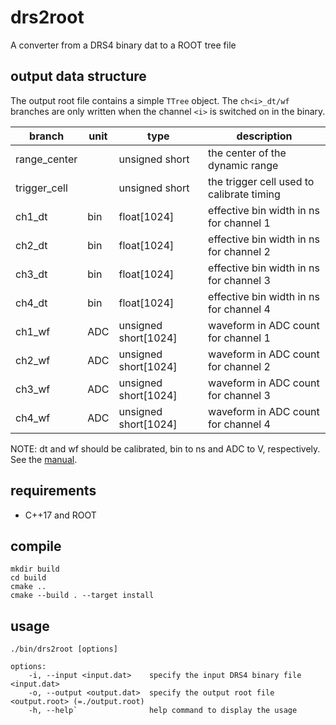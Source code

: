 # drs2root

A converter from a DRS4 binary dat to a ROOT tree file

## output data structure

The output root file contains a simple `TTree` object.
The `ch<i>_dt/wf` branches are only written when the channel `<i>` is switched on in the binary.

| branch       | unit | type                 | description                               |
| ------------ | ---- | -------------------- | ----------------------------------------- |
| range_center |      | unsigned short       | the center of the dynamic range           |
| trigger_cell |      | unsigned short       | the trigger cell used to calibrate timing |
| ch1_dt       | bin  | float[1024]          | effective bin width in ns for channel 1   |
| ch2_dt       | bin  | float[1024]          | effective bin width in ns for channel 2   |
| ch3_dt       | bin  | float[1024]          | effective bin width in ns for channel 3   |
| ch4_dt       | bin  | float[1024]          | effective bin width in ns for channel 4   |
| ch1_wf       | ADC  | unsigned short[1024] | waveform in ADC count for channel 1       |
| ch2_wf       | ADC  | unsigned short[1024] | waveform in ADC count for channel 2       |
| ch3_wf       | ADC  | unsigned short[1024] | waveform in ADC count for channel 3       |
| ch4_wf       | ADC  | unsigned short[1024] | waveform in ADC count for channel 4       |

NOTE: dt and wf should be calibrated, bin to ns and ADC to V, respectively. See the [manual](https://www.psi.ch/sites/default/files/import/drs/DocumentationEN/manual_rev50.pdf).

## requirements

- C++17 and ROOT

## compile

```
mkdir build
cd build
cmake ..
cmake --build . --target install
```

## usage

```
./bin/drs2root [options]

options:
    -i, --input <input.dat>    specify the input DRS4 binary file <input.dat>
    -o, --output <output.dat>  specify the output root file <output.root> (=./output.root)
    -h, --help`                help command to display the usage
```
